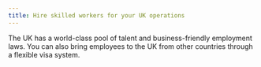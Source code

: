 ```yaml
---
title: Hire skilled workers for your UK operations 
---
```


The UK has a world-class pool of talent and business-friendly employment laws. You can also bring employees to the UK from other countries through a flexible visa system.

